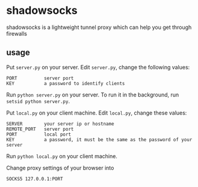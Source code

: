 shadowsocks
===========

shadowsocks is a lightweight tunnel proxy which can help you get through firewalls

usage
-----------

Put `server.py` on your server. Edit `server.py`, change the following values:

    PORT          server port
    KEY           a password to identify clients

Run `python server.py` on your server. To run it in the background, run `setsid python server.py`.

Put `local.py` on your client machine. Edit `local.py`, change these values:

    SERVER        your server ip or hostname
    REMOTE_PORT   server port
    PORT          local port
    KEY           a password, it must be the same as the password of your server

Run `python local.py` on your client machine.

Change proxy settings of your browser into

    SOCKS5 127.0.0.1:PORT

